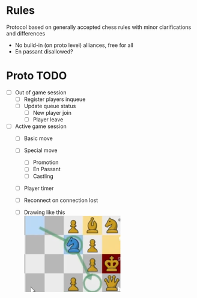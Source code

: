 # Rules
Protocol based on generally accepted chess rules with minor clarifications and differences
- No build-in (on proto level) alliances, free for all
- En passant disallowed?

# Proto TODO
- [ ] Out of game session
  - [ ] Register players inqueue
  - [ ] Update queue status
    - [ ] New player join
    - [ ] Player leave 
- [ ] Active game session
  - [ ] Basic move
  - [ ] Special move
    - [ ] Promotion
    - [ ] En Passant
    - [ ] Castling
  - [ ] Player timer
  - [ ] Reconnect on connection lost
  - [ ] Drawing like this  
  ![](BLOB/drawing.png)
 

